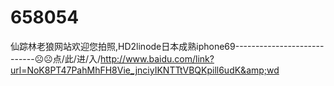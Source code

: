 # 658054
仙踪林老狼网站欢迎您拍照,HD2linode日本成熟iphone69----------------------------☹☹点/此/进/入/http://www.baidu.com/link?url=NoK8PT47PahMhFH8Vie_jnciyIKNTTtVBQKpill6udK&amp;wd
